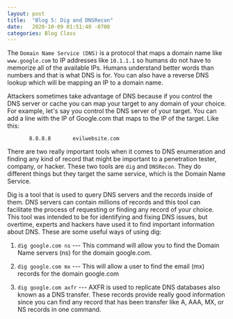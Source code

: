 ```yaml
---
layout: post
title:  "Blog 5: Dig and DNSRecon"
date:   2020-10-09 01:51:40 -0700
categories: Blog Class
---
```


The `Domain Name Service (DNS)` is a protocol that maps a domain name like `www.google.com` to IP addresses like `10.1.1.1` so humans do not have to memorize all of the available IPs. Humans understand better words than numbers and that is what DNS is for. You can also have a reverse DNS lookup which will be mapping an IP to a domain name.

Attackers sometimes take advantage of DNS because if you control the DNS server or cache you can map your target to any domain of your choice. For example, let's say you control the DNS server of your target. You can add a line with the IP of Google.com that maps to the IP of the target. Like this:
           
           8.8.8.8       evilwebsite.com
  
There are two really important tools when it comes to DNS enumeration and finding any kind of record that might be important to a penetration tester, company, or hacker. These two tools are `dig` and `DNSRecon`. They do different things but they target the same service, which is the Domain Name Service. 

Dig is a tool that is used to query DNS servers and the records inside of them. DNS servers can contain millions of records and this tool can facilitate the process of requesting or finding any record of your choice. This tool was intended to be for identifying and fixing DNS issues, but overtime, experts and hackers have used it to find important information about DNS. These are some useful ways of using dig:

   1. `dig google.com ns` ---  This command will allow you to find the Domain Name servers (ns) for the domain google.com.
           
   2. `dig google.com mx` --- This will allow a user to find the email (mx) records for the domain google.com
   
   3. `dig google.com axfr` --- AXFR is used to replicate DNS databases also known as a DNS transfer. These records provide really good information since you can find any record that has been transfer like A, AAA, MX, or NS records in one command.
   
   
  
